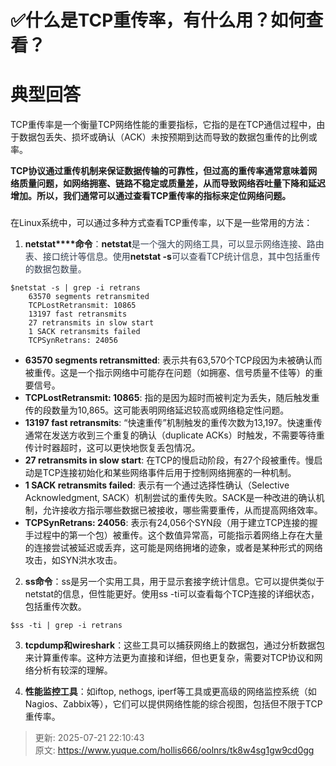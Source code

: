 # ✅什么是TCP重传率，有什么用？如何查看？

# 典型回答


TCP重传率是一个衡量TCP网络性能的重要指标，它指的是在TCP通信过程中，由于数据包丢失、损坏或确认（ACK）未按预期到达而导致的数据包重传的比例或率。



**TCP协议通过重传机制来保证数据传输的可靠性，但过高的重传率通常意味着网络质量问题，如网络拥塞、链路不稳定或质量差，从而导致网络吞吐量下降和延迟增加。所以，我们通常可以通过查看TCP重传率的指标来定位网络问题。**

### 
在Linux系统中，可以通过多种方式查看TCP重传率，以下是一些常用的方法：



1. **netstat****命令**<font style="color:rgb(55, 65, 81);">：</font>**netstat**<font style="color:rgb(55, 65, 81);">是一个强大的网络工具，可以显示网络连接、路由表、接口统计等信息。使用</font>**netstat -s**<font style="color:rgb(55, 65, 81);">可以查看TCP统计信息，其中包括重传的数据包数量。</font>



```plain
$netstat -s | grep -i retrans
    63570 segments retransmited
    TCPLostRetransmit: 10865
    13197 fast retransmits
    27 retransmits in slow start
    1 SACK retransmits failed
    TCPSynRetrans: 24056
```



+ **63570 segments retransmitted**: 表示共有63,570个TCP段因为未被确认而被重传。这是一个指示网络中可能存在问题（如拥塞、信号质量不佳等）的重要信号。
+ **TCPLostRetransmit: 10865**: 指的是因为超时而被判定为丢失，随后触发重传的段数量为10,865。这可能表明网络延迟较高或网络稳定性问题。
+ **13197 fast retransmits**: “快速重传”机制触发的重传次数为13,197。快速重传通常在发送方收到三个重复的确认（duplicate ACKs）时触发，不需要等待重传计时器超时，这可以更快地恢复丢包情况。
+ **27 retransmits in slow start**: 在TCP的慢启动阶段，有27个段被重传。慢启动是TCP连接初始化和某些网络事件后用于控制网络拥塞的一种机制。
+ **1 SACK retransmits failed**: 表示有一个通过选择性确认（Selective Acknowledgment, SACK）机制尝试的重传失败。SACK是一种改进的确认机制，允许接收方指示哪些数据已被接收，哪些需要重传，从而提高网络效率。
+ **TCPSynRetrans: 24056**: 表示有24,056个SYN段（用于建立TCP连接的握手过程中的第一个包）被重传。这个数值异常高，可能指示着网络上存在大量的连接尝试被延迟或丢弃，这可能是网络拥堵的迹象，或者是某种形式的网络攻击，如SYN洪水攻击。



2. **ss命令**：ss是另一个实用工具，用于显示套接字统计信息。它可以提供类似于netstat的信息，但性能更好。使用ss -ti可以查看每个TCP连接的详细状态，包括重传次数。



```plain
$ss -ti | grep -i retrans
```



3. **tcpdump和wireshark**：这些工具可以捕获网络上的数据包，通过分析数据包来计算重传率。这种方法更为直接和详细，但也更复杂，需要对TCP协议和网络分析有较深的理解。



4. **性能监控工具**：如iftop, nethogs, iperf等工具或更高级的网络监控系统（如Nagios、Zabbix等），它们可以提供网络性能的综合视图，包括但不限于TCP重传率。

  




> 更新: 2025-07-21 22:10:43  
> 原文: <https://www.yuque.com/hollis666/oolnrs/tk8w4sg1gw9cd0gg>